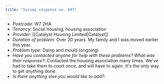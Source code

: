 ```yaml
---
title: "Survey response no. 097"
---
```


- *Postcode*: W7 2HA 
- *Tenancy*: Social housing, housing association  
- *Provider*: [[Catalyst Housing Limited|Catalyst]] 
- *Duration of problem*: Over 20 years.
My family and I was moved earlier this year.  
- *Problem type*: Damp and mould (ongoing)
- *Have you contacted anyone for help with these problems? What was their response?*: Contacted the housing association many times. We've had to take them to court once, and will have to again. It's the only way to get anything done. 
- *Is there anything else you would like to add?*: 